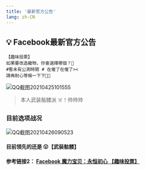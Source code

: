 ```yaml
---
title: '最新官方公告'
lang: zh-CN
---
```


<RouterBack />

## 💡 Facebook最新官方公告

```
【趣味投票】
如果要改造寵物，你會選擇哪個？👀
#暫未有公測時間 # 在催了在催了><
請再耐心等候一下下🙏🙏
```
![QQ截图20210425101555](https://user-images.githubusercontent.com/78347270/115992042-810c1780-a606-11eb-901d-67ae8b4c5277.png)


> 本人武装骷髅派 ☠️！帅帅帅 

### 目前选项战况
![QQ截图20210426090523](https://user-images.githubusercontent.com/78347270/116014114-9a48ae80-a66e-11eb-8954-d02257b326d3.png)

#### 目前领先的还是 😮【<Strong>武装骷髅</Strong>】

#### 参考链接2： [Facebook 魔力宝贝：永恒初心 【趣味投票】](https://www.facebook.com/cg.originmood/posts/240763184505160)
